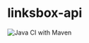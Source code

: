 # linksbox-api
![Java CI with Maven](https://github.com/linksbox/linksbox-api/workflows/Java%20CI%20with%20Maven/badge.svg?branch=master)
